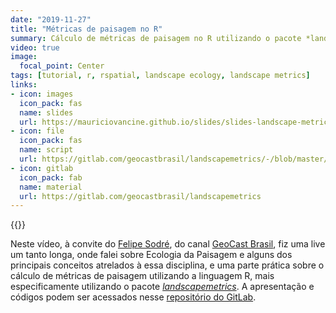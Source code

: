 ```yaml
---
date: "2019-11-27"
title: "Métricas de paisagem no R"
summary: Cálculo de métricas de paisagem no R utilizando o pacote *landscapemetrics*
video: true
image:
  focal_point: Center
tags: [tutorial, r, rspatial, landscape ecology, landscape metrics]
links:
- icon: images
  icon_pack: fas
  name: slides
  url: https://mauriciovancine.github.io/slides/slides-landscape-metrics-geocast/slides-landscape-metrics-geocast.pdf
- icon: file
  icon_pack: fas
  name: script
  url: https://gitlab.com/geocastbrasil/landscapemetrics/-/blob/master/01_script/script_landscapemetrics.R
- icon: gitlab
  icon_pack: fab
  name: material
  url: https://gitlab.com/geocastbrasil/landscapemetrics
---
```


{{<youtube RCTrLx_33D8>}}

Neste vídeo, à convite do [Felipe Sodré](https://twitter.com/FelipeSMBarros), do canal [GeoCast Brasil](https://www.youtube.com/channel/UCLAeX4dyujMoy4xqHvxSDpQ), fiz uma live um tanto longa, onde falei sobre Ecologia da Paisagem e alguns dos principais conceitos atrelados à essa disciplina, e uma parte prática sobre o cálculo de métricas de paisagem utilizando a linguagem R, mais especificamente utilizando o pacote [*landscapemetrics*](https://r-spatialecology.github.io/landscapemetrics/). A apresentação e códigos podem ser acessados nesse [repositório do GitLab](https://gitlab.com/geocastbrasil/landscapemetrics).
